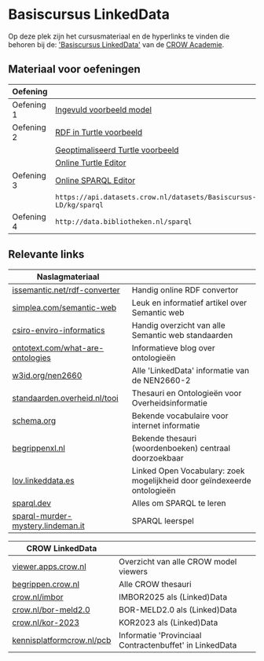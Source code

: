 # Basiscursus LinkedData

Op deze plek zijn het cursusmateriaal en de hyperlinks te vinden die behoren bij de: ['Basiscursus LinkedData'][opleiding] van de [CROW Academie][academie].

## Materiaal voor oefeningen

| Oefening   |                                                                  |
| ---------- | ---------------------------------------------------------------- |
| Oefening 1 | [Ingevuld voorbeeld model][oefening1]                            |
| Oefening 2 | [RDF in Turtle voorbeeld][oefening2.1]                           |
|            | [Geoptimaliseerd Turtle voorbeeld][oefening2.2]                  |
|            | [Online Turtle Editor][turtle-web-editor]                        |
| Oefening 3 | [Online SPARQL Editor][yasgui]                                   |
|            | `https://api.datasets.crow.nl/datasets/Basiscursus-LD/kg/sparql` |
| Oefening 4 | `http://data.bibliotheken.nl/sparql`                             |

[turtle-web-editor]: https://felixlohmeier.github.io/turtle-web-editor/
[yasgui]: https://yasgui.triply.cc/
[oefening1]: https://raw.githubusercontent.com/Stichting-CROW/basiscursus-linkeddata/refs/heads/main/Oefeningen/Oefening1-voorbeeld.txt
[oefening2.1]: https://raw.githubusercontent.com/Stichting-CROW/basiscursus-linkeddata/refs/heads/main/Oefeningen/Oefening2.1-voorbeeld.ttl
[oefening2.2]: https://raw.githubusercontent.com/Stichting-CROW/basiscursus-linkeddata/refs/heads/main/Oefeningen/Oefening2.2-voorbeeld.ttl

## Relevante links

| Naslagmateriaal                                                        |                                                                         |
| ---------------------------------------------------------------------- | ----------------------------------------------------------------------- |
| [issemantic.net/rdf-converter][issemantic.net/rdf-converter]           | Handig online RDF convertor                                             |
| [simplea.com/semantic-web][simplea.com/semantic-web]                   | Leuk en informatief artikel over Semantic web                           |
| [csiro-enviro-informatics][csiro-enviro-informatics]                   | Handig overzicht van alle Semantic web standaarden                      |
| [ontotext.com/what-are-ontologies][ontotext.com/what-are-ontologies]   | Informatieve blog over ontologieën                                      |
| [w3id.org/nen2660][w3id.org/nen2660]                                   | Alle 'LinkedData' informatie van de NEN2660-2                           |
| [standaarden.overheid.nl/tooi][standaarden.overheid.nl/tooi]           | Thesauri en Ontologieën voor Overheidsinformatie                        |
| [schema.org][schema.org]                                               | Bekende vocabulaire voor internet informatie                            |
| [begrippenxl.nl][begrippenxl.nl]                                       | Bekende thesauri (woordenboeken) centraal doorzoekbaar                  |
| [lov.linkeddata.es][lov.linkeddata.es]                                 | Linked Open Vocabulary: zoek mogelijkheid door geïndexeerde ontologieën |
| [sparql.dev][sparql.dev]                                               | Alles om SPARQL te leren                                                |
| [sparql-murder-mystery.lindeman.it][sparql-murder-mystery.lindeman.it] | SPARQL leerspel                                                         |

[issemantic.net/rdf-converter]: https://issemantic.net/rdf-converter
[simplea.com/semantic-web]: https://simplea.com/Articles/semantic-web
[csiro-enviro-informatics]: https://csiro-enviro-informatics.github.io/info-engineering/standards.html
[ontotext.com/what-are-ontologies]: https://www.ontotext.com/knowledgehub/fundamentals/what-are-ontologies/
[w3id.org/nen2660]: https://w3id.org/nen2660/
[standaarden.overheid.nl/tooi]: https://standaarden.overheid.nl/tooi
[schema.org]: https://schema.org/
[begrippenxl.nl]: https://begrippenxl.nl
[lov.linkeddata.es]: https://lov.linkeddata.es
[sparql.dev]: https://sparql.dev/
[sparql-murder-mystery.lindeman.it]: https://sparql-murder-mystery.lindeman.it/

| CROW LinkedData                                        |                                                         |
| ------------------------------------------------------ | ------------------------------------------------------- |
| [viewer.apps.crow.nl][viewer.apps.crow.nl]             | Overzicht van alle CROW model viewers                   |
| [begrippen.crow.nl][begrippen.crow.nl]                 | Alle CROW thesauri                                      |
| [crow.nl/imbor][crow.nl/imbor]                         | IMBOR2025 als (Linked)Data                              |
| [crow.nl/bor-meld2.0][crow.nl/bor-meld2.0]             | BOR-MELD2.0 als (Linked)Data                            |
| [crow.nl/kor-2023][crow.nl/kor-2023]                   | KOR2023 als (Linked)Data                                |
| [kennisplatformcrow.nl/pcb][kennisplatformcrow.nl/pcb] | Informatie 'Provinciaal Contractenbuffet' in LinkedData |

[viewer.apps.crow.nl]: https://viewer.apps.crow.nl/
[begrippen.crow.nl]: https://begrippen.crow.nl
[crow.nl/imbor]: https://www.crow.nl/kennisproducten/imbor/
[crow.nl/bor-meld2.0]: https://www.crow.nl/kennisproducten/bor-meld-20/
[crow.nl/kor-2023]: https://www.crow.nl/kennisproducten/kwaliteitscatalogus-openbare-ruimte-2023/
[kennisplatformcrow.nl/pcb]: https://www.kennisplatformcrow.nl/provinciaal-contractenbuffet/provinciaal-contractenbuffet/gepubliceerde-eisensets-gebruiken-in-pcb-contract
[opleiding]: https://crow.opleidingsportaal.nl/cursussen/basiscursus-linked-data
[academie]: https://www.crow.nl/cursussen/

